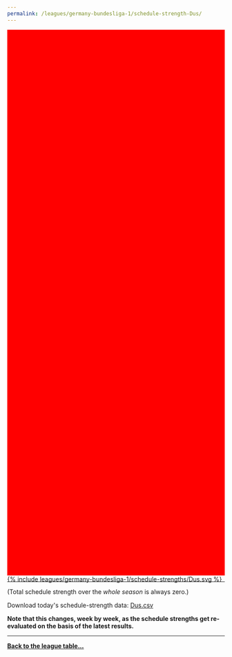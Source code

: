 ```yaml
---
permalink: /leagues/germany-bundesliga-1/schedule-strength-Dus/
---
```


<style>
.svg-wrap {
    background-color:red;
    height:0;
    padding-top:250%; /* 350px/550px */
    position: relative;
}

svg {
    background-color: white;
    height: 100%;
    display:block;
    width: 100%;
    position: absolute;
    top:0;
    left:0;
}
</style>


<div class="svg-wrap">
{% include leagues/germany-bundesliga-1/schedule-strengths/Dus.svg %}
</div>

-----

(Total schedule strength over the *whole season* is always zero.)


Download today's schedule-strength data: [Dus.csv](/assets/leagues/germany-bundesliga-1/2019/schedule-strengths/Dus.csv)

**Note that this changes, week by week, as the schedule strengths get re-evaluated on the
basis of the latest results.**

-----

[**Back to the league table...**](/leagues/germany-bundesliga-1)



